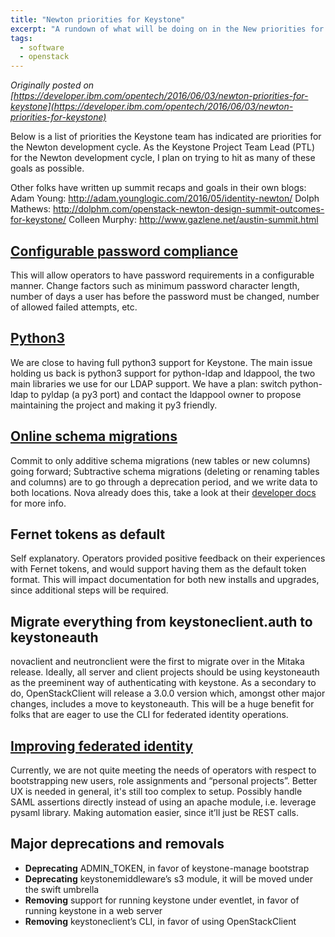 ```yaml
---
title: "Newton priorities for Keystone"
excerpt: "A rundown of what will be doing on in the New priorities for Keystone"
tags: 
  - software
  - openstack
---
```


_Originally posted on [https://developer.ibm.com/opentech/2016/06/03/newton-priorities-for-keystone](https://developer.ibm.com/opentech/2016/06/03/newton-priorities-for-keystone)_

Below is a list of priorities the Keystone team has indicated are priorities for the Newton development cycle. As the Keystone Project Team Lead (PTL) for the Newton development cycle, I plan on trying to hit as many of these goals as possible.
<!--more-->

Other folks have written up summit recaps and goals in their own blogs:
Adam Young: <a href="http://adam.younglogic.com/2016/05/identity-newton/" target="_blank">http://adam.younglogic.com/2016/05/identity-newton/ </a>
Dolph Mathews: <a href="http://dolphm.com/openstack-newton-design-summit-outcomes-for-keystone/" target="_blank">http://dolphm.com/openstack-newton-design-summit-outcomes-for-keystone/</a> 
Colleen Murphy: <a href="http://www.gazlene.net/austin-summit.html" target="_blank">http://www.gazlene.net/austin-summit.html</a> 

<h2><a href="http://specs.openstack.org/openstack/keystone-specs/specs/keystone/newton/pci-dss.html" target="_blank">Configurable password compliance</a></h2>
This will allow operators to have password requirements in a configurable manner. Change factors such as minimum password character length, number of days a user has before the password must be changed, number of allowed failed attempts, etc. 

<h2><a href="http://specs.openstack.org/openstack/keystone-specs/specs/keystone/ongoing/python3.html" target="_blank">Python3</a></h2>
We are close to having full python3 support for Keystone. The main issue holding us back is python3 support for python-ldap and ldappool, the two main libraries we use for our LDAP support. We have a plan: switch python-ldap to pyldap (a py3 port) and contact the ldappool owner to propose maintaining the project and making it py3 friendly.

<h2><a href="http://specs.openstack.org/openstack/keystone-specs/specs/keystone/backlog/online-schema-migration.html" target="_blank">Online schema migrations</a></h2>
Commit to only additive schema migrations (new tables or new columns) going forward; Subtractive schema migrations (deleting or renaming tables and columns) are to go through a deprecation period, and we write data to both locations. Nova already does this, take a look at their <a href="http://docs.openstack.org/developer/nova/upgrade.html#migration-policy" target="_blank">developer docs</a> for more info. 

<h2>Fernet tokens as default</h2>
Self explanatory. Operators provided positive feedback on their experiences with Fernet tokens, and would support having them as the default token format. This will impact documentation for both new installs and upgrades, since additional steps will be required.

<h2>Migrate everything from keystoneclient.auth to keystoneauth</h2>
novaclient and neutronclient were the first to migrate over in the Mitaka release. Ideally, all server and client projects should be using keystoneauth as the preeminent way of authenticating with keystone. As a secondary to do, OpenStackClient will release a 3.0.0 version which, amongst other major changes, includes a move to keystoneauth. This will be a huge benefit for folks that are eager to use the CLI for federated identity operations.

<h2><a href="https://review.openstack.org/#/c/324055/" target="_blank">Improving federated identity</a></h2> 
Currently, we are not quite meeting the needs of operators with respect to bootstrapping new users, role assignments and “personal projects”. Better UX is needed in general, it's still too complex to setup. Possibly handle SAML assertions directly instead of using an apache module, i.e. leverage pysaml library. Making automation easier, since it’ll just be REST calls.

<h2>Major deprecations and removals</h2>
<ul>
	<li><strong>Deprecating</strong> ADMIN_TOKEN, in favor of keystone-manage bootstrap</li>
	<li><strong>Deprecating</strong> keystonemiddleware’s s3 module, it will be moved under the swift umbrella</li>
	<li><strong>Removing</strong> support for running keystone under eventlet, in favor of running keystone in a web server</li>
	<li><strong>Removing</strong> keystoneclient’s CLI, in favor of using OpenStackClient</li>
</ul>
